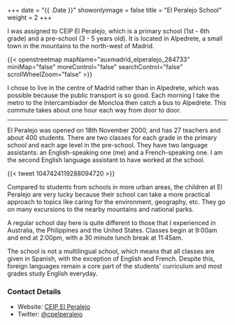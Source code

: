 +++
date = "{{ .Date }}"
showonlyimage = false
title = "El Peralejo School"
weight = 2
+++

I was assigned to CEIP El Peralejo, which is a primary school (1st - 6th grade) and a pre-school (3 - 5 years old). It is located in Alpedrete, a small town in the mountains to the north-west of Madrid.

{{< openstreetmap mapName="auxmadrid_elperalejo_284733" miniMap="false" moreControl="false" searchControl="false" scrollWheelZoom="false" >}}

I chose to live in the centre of Madrid rather than in Alpedrete, which was possible because the public transport is so good. Each morning I take the metro to the Intercambiador de Moncloa then catch a bus to Alpedrete. This commute takes about one hour each way from door to door.

----------

El Peralejo was opened on 18th November 2000, and has  27 teachers and about 400 students. There are two classes for each grade in the primary school and each age level in the pre-school. They have two language assistants: an English-speaking one (me) and a French-speaking one. I am the second English language assistant to have worked at the school. 

{{< tweet 1047424119288094720 >}}

Compared to students from schools in more urban areas, the children at El Peralejo are very lucky because their school can take a more practical approach to topics like caring for the environment, geography, etc. They go on many excursions to the nearby mountains and national parks.

A regular school day here is quite different to those that I experienced in Australia, the Philippines and the United States. Classes begin at 9:00am and end at 2:00pm, with a 30 minute lunch break at 11:45am.

The school is not a multilingual school, which means that all classes are given in Spanish, with the exception of English and French. Despite this, foreign languages remain a core part of the students' curriculum and most grades study English everyday.

### Contact Details

* Website: [CEIP El Peralejo](https://www.educa2.madrid.org/web/centro.cp.elperalejo.alpedrete)
* Twitter: [@cpelperalejo](https://twitter.com/cpelperalejo)